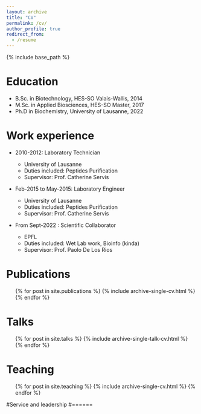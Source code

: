 ```yaml
---
layout: archive
title: "CV"
permalink: /cv/
author_profile: true
redirect_from:
  - /resume
---
```


{% include base_path %}

Education
======
* B.Sc. in Biotechnology, HES-SO Valais-Wallis, 2014
* M.Sc. in Applied Biosciences, HES-SO Master, 2017
* Ph.D in Biochemistry, University of Lausanne, 2022

Work experience
======
* 2010-2012: Laboratory Technician
  * University of Lausanne
  * Duties included: Peptides Purification
  * Supervisor: Prof. Catherine Servis

* Feb-2015 to May-2015: Laboratory Engineer
  * University of Lausanne
  * Duties included: Peptides Purification
  * Supervisor: Prof. Catherine Servis

* From Sept-2022 : Scientific Collaborator
  * EPFL
  * Duties included: Wet Lab work, Bioinfo (kinda)
  * Supervisor: Prof. Paolo De Los Rios

<!---
Skills
======
* Skill 1
* Skill 2
  * Sub-skill 2.1
  * Sub-skill 2.2
  * Sub-skill 2.3
* Skill 3
-->
Publications
======
  <ul>{% for post in site.publications %}
    {% include archive-single-cv.html %}
  {% endfor %}</ul>
  
Talks
======
  <ul>{% for post in site.talks %}
    {% include archive-single-talk-cv.html %}
  {% endfor %}</ul>
  
Teaching
======
  <ul>{% for post in site.teaching %}
    {% include archive-single-cv.html %}
  {% endfor %}</ul>
  
#Service and leadership
#======

